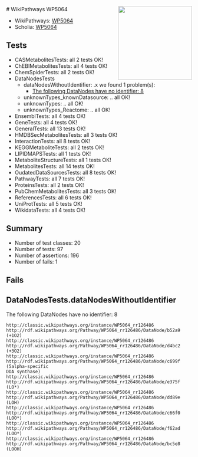 <img style="float: right; width: 200px" src="https://upload.wikimedia.org/wikipedia/commons/thumb/8/83/Wplogo_with_text_500.png/640px-Wplogo_with_text_500.png" />
# WikiPathways WP5064

* WikiPathways: [WP5064](https://wikipathways.org/pathways/WP5064)
* Scholia: [WP5064](https://scholia.toolforge.org/wikipathways/WP5064)
## Tests
* CASMetabolitesTests: all 2 tests OK!
* ChEBIMetabolitesTests: all 4 tests OK!
* ChemSpiderTests: all 2 tests OK!
* DataNodesTests
    * dataNodesWithoutIdentifier: .x we found 1 problem(s):
        * [The following DataNodes have no identifier: 8](#d2d32fa7)
    * unknownTypes_knownDatasource: .. all OK!
    * unknownTypes: .. all OK!
    * unknownTypes_Reactome: .. all OK!
* EnsemblTests: all 4 tests OK!
* GeneTests: all 4 tests OK!
* GeneralTests: all 13 tests OK!
* HMDBSecMetabolitesTests: all 3 tests OK!
* InteractionTests: all 8 tests OK!
* KEGGMetaboliteTests: all 2 tests OK!
* LIPIDMAPSTests: all 1 tests OK!
* MetaboliteStructureTests: all 1 tests OK!
* MetabolitesTests: all 14 tests OK!
* OudatedDataSourcesTests: all 8 tests OK!
* PathwayTests: all 7 tests OK!
* ProteinsTests: all 2 tests OK!
* PubChemMetabolitesTests: all 3 tests OK!
* ReferencesTests: all 6 tests OK!
* UniProtTests: all 5 tests OK!
* WikidataTests: all 4 tests OK!


## Summary

* Number of test classes: 20
* Number of tests: 97
* Number of assertions: 196
* Number of fails: 1

## Fails

<a name="d2d32fa7" />

## DataNodesTests.dataNodesWithoutIdentifier

The following DataNodes have no identifier: 8
```
http://classic.wikipathways.org/instance/WP5064_rr126486 http://rdf.wikipathways.org/Pathway/WP5064_rr126486/DataNode/b52a9 (+1O2)
http://classic.wikipathways.org/instance/WP5064_rr126486 http://rdf.wikipathways.org/Pathway/WP5064_rr126486/DataNode/d4bc2 (+3O2)
http://classic.wikipathways.org/instance/WP5064_rr126486 http://rdf.wikipathways.org/Pathway/WP5064_rr126486/DataNode/c699f (5alpha-specific
DDA synthase)
http://classic.wikipathways.org/instance/WP5064_rr126486 http://rdf.wikipathways.org/Pathway/WP5064_rr126486/DataNode/e375f (LO*)
http://classic.wikipathways.org/instance/WP5064_rr126486 http://rdf.wikipathways.org/Pathway/WP5064_rr126486/DataNode/dd89e (LOH)
http://classic.wikipathways.org/instance/WP5064_rr126486 http://rdf.wikipathways.org/Pathway/WP5064_rr126486/DataNode/c66f0 (LOO*)
http://classic.wikipathways.org/instance/WP5064_rr126486 http://rdf.wikipathways.org/Pathway/WP5064_rr126486/DataNode/f62ad (LOO*)
http://classic.wikipathways.org/instance/WP5064_rr126486 http://rdf.wikipathways.org/Pathway/WP5064_rr126486/DataNode/bc5e8 (LOOH)
```

